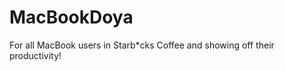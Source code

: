 MacBookDoya
===========

For all MacBook users in Starb*cks Coffee and showing off their productivity!